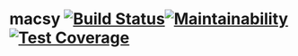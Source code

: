 # macsy  [![Build Status](https://travis-ci.org/uob-mediapatterns/macsy.png?branch=master)](https://travis-ci.org/uob-mediapatterns/macsy)[![Maintainability](https://api.codeclimate.com/v1/badges/b6a597a84cfa9d56256b/maintainability)](https://codeclimate.com/github/uob-mediapatterns/macsy/maintainability)[![Test Coverage](https://api.codeclimate.com/v1/badges/b6a597a84cfa9d56256b/test_coverage)](https://codeclimate.com/github/uob-mediapatterns/macsy/test_coverage)
